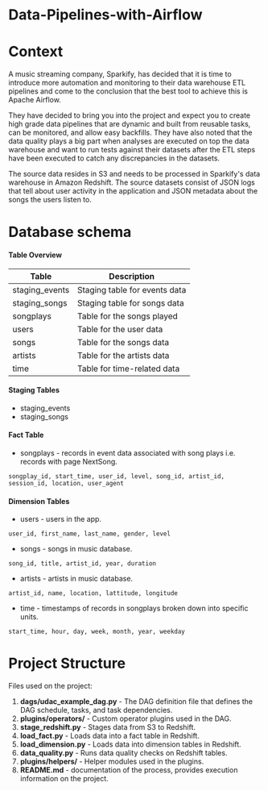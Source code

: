 # Data-Pipelines-with-Airflow

# Context

A music streaming company, Sparkify, has decided that it is time to introduce more automation and monitoring to their data warehouse ETL pipelines and come to the conclusion that the best tool to achieve this is Apache Airflow.

They have decided to bring you into the project and expect you to create high grade data pipelines that are dynamic and built from reusable tasks, can be monitored, and allow easy backfills. They have also noted that the data quality plays a big part when analyses are executed on top the data warehouse and want to run tests against their datasets after the ETL steps have been executed to catch any discrepancies in the datasets.

The source data resides in S3 and needs to be processed in Sparkify's data warehouse in Amazon Redshift. The source datasets consist of JSON logs that tell about user activity in the application and JSON metadata about the songs the users listen to.

# Database schema

#### Table Overview

| Table | Description |
| --- | --- | 
| staging_events | Staging table for events data |
| staging_songs | Staging table for songs data|
| songplays | Table for the songs played |
| users | Table for the user data |
| songs | Table for the songs data |
| artists | Table for the artists data |
| time | Table for time-related data |


#### Staging Tables
- staging_events
- staging_songs

####  Fact Table
- songplays - records in event data associated with song plays i.e. records with page NextSong.  

`songplay_id, start_time, user_id, level, song_id, artist_id, session_id, location, user_agent`

#### Dimension Tables
- users - users in the app.  

`user_id, first_name, last_name, gender, level`
- songs - songs in music database. 

`song_id, title, artist_id, year, duration`
- artists - artists in music database.

`artist_id, name, location, lattitude, longitude`
- time - timestamps of records in songplays broken down into specific units. 

`start_time, hour, day, week, month, year, weekday`


# Project Structure
Files used on the project:

1. **dags/udac_example_dag.py** - The DAG definition file that defines the DAG schedule, tasks, and task dependencies.
2. **plugins/operators/** - Custom operator plugins used in the DAG.
3. **stage_redshift.py** - Stages data from S3 to Redshift.
4. **load_fact.py** - Loads data into a fact table in Redshift.
5. **load_dimension.py** - Loads data into dimension tables in Redshift.
6. **data_quality.py** - Runs data quality checks on Redshift tables.
7. **plugins/helpers/** - Helper modules used in the plugins.
8. **README.md** - documentation of the process, provides execution information on the project.

